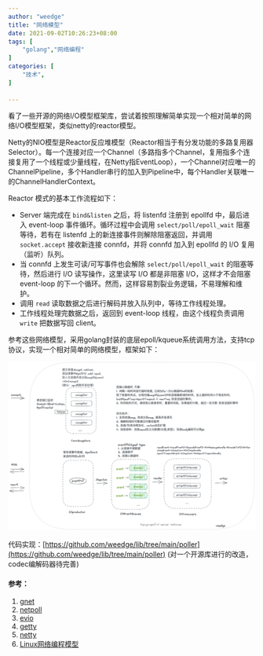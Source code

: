```yaml
---
author: "weedge"
title: "网络模型"
date: 2021-09-02T10:26:23+08:00
tags: [
	"golang","网络编程"
]
categories: [
	"技术",
]

---
```


看了一些开源的网络I/O模型框架库，尝试着按照理解简单实现一个相对简单的网络I/O模型框架，类似netty的reactor模型。

<!--more-->

Netty的NIO模型是Reactor反应堆模型（Reactor相当于有分发功能的多路复用器Selector）。每一个连接对应一个Channel（多路指多个Channel，复用指多个连接复用了一个线程或少量线程，在Netty指EventLoop），一个Channel对应唯一的ChannelPipeline，多个Handler串行的加入到Pipeline中，每个Handler关联唯一的ChannelHandlerContext。

Reactor 模式的基本工作流程如下：

- Server 端完成在 `bind&listen` 之后，将 listenfd 注册到 epollfd 中，最后进入 event-loop 事件循环。循环过程中会调用 `select/poll/epoll_wait` 阻塞等待，若有在 listenfd 上的新连接事件则解除阻塞返回，并调用 `socket.accept` 接收新连接 connfd，并将 connfd 加入到 epollfd 的 I/O 复用（监听）队列。
- 当 connfd 上发生可读/可写事件也会解除 `select/poll/epoll_wait` 的阻塞等待，然后进行 I/O 读写操作，这里读写 I/O 都是非阻塞 I/O，这样才不会阻塞 event-loop 的下一个循环。然而，这样容易割裂业务逻辑，不易理解和维护。
- 调用 `read` 读取数据之后进行解码并放入队列中，等待工作线程处理。
- 工作线程处理完数据之后，返回到 event-loop 线程，由这个线程负责调用 `write` 把数据写回 client。



参考这些网络模型，采用golang封装的底层epoll/kqueue系统调用方法，支持tcp协议，实现一个相对简单的网络模型，框架如下：

![go-epoll.png](https://raw.githubusercontent.com/weedge/im/main/go-epoll.png)

代码实现：[https://github.com/weedge/lib/tree/main/poller](https://github.com/weedge/lib/tree/main/poller)  (对一个开源库进行的改造，codec编解码器待完善)

#### 参考：

1. [gnet](https://github.com/panjf2000/gnet)
2. [netpoll](https://github.com/cloudwego/netpoll)
3. [evio](https://github.com/tidwall/evio)
4. [getty](https://github.com/AlexStocks/getty)
5. [netty](https://github.com/netty/netty)
6. [Linux网络编程模型](https://github.com/xinali/articles/issues/57)